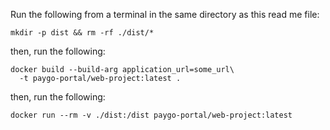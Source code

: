 Run the following from a terminal in the same directory as this read me file:

```
mkdir -p dist && rm -rf ./dist/*
```

then, run the following:

```
docker build --build-arg application_url=some_url\
  -t paygo-portal/web-project:latest .
```

then, run the following:

```
docker run --rm -v ./dist:/dist paygo-portal/web-project:latest
```

